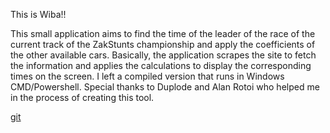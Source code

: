 This is Wiba!!

This small application aims to find the time of the leader of the race of the current track of the ZakStunts championship and apply the coefficients of the other available cars. Basically, the application scrapes the site to fetch the information and applies the calculations to display the corresponding times on the screen. I left a compiled version that runs in Windows CMD/Powershell. Special thanks to Duplode and Alan Rotoi who helped me in the process of creating this tool.


[git](https://github.com/aerikbarros/wiba/assets/106607984/3d010bfe-2840-412a-ad25-9ae67286aa4d)
